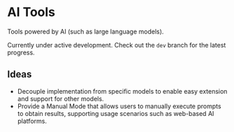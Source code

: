 # AI Tools

Tools powered by AI (such as large language models).

Currently under active development. Check out the `dev` branch for the latest progress.

## Ideas

- Decouple implementation from specific models to enable easy extension and support for other models.
- Provide a Manual Mode that allows users to manually execute prompts to obtain results, supporting usage scenarios such as web-based AI platforms.
